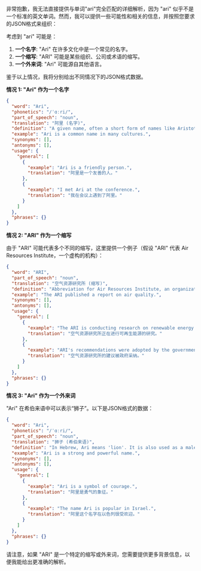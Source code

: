非常抱歉，我无法直接提供与单词"ari"完全匹配的详细解析，因为 "ari" 似乎不是一个标准的英文单词。然而，我可以提供一些可能性和相关的信息，并按照您要求的JSON格式来组织：

考虑到 "ari" 可能是：

1.  **一个名字**: "Ari" 在许多文化中是一个常见的名字。
2.  **一个缩写**: "ARI" 可能是某些组织、公司或术语的缩写。
3.  **一个外来词**: "Ari" 可能源自其他语言。

鉴于以上情况，我将分别给出不同情况下的JSON格式数据。

**情况 1: "Ari" 作为一个名字**

```json
{
  "word": "Ari",
  "phonetics": "/ˈɑːri/",
  "part_of_speech": "noun",
  "translation": "阿里 (名字)",
  "definition": "A given name, often a short form of names like Aristotle or Ariel. It can be used for both males and females.",
  "example": "Ari is a common name in many cultures.",
  "synonyms": [],
  "antonyms": [],
  "usage": {
    "general": [
      {
        "example": "Ari is a friendly person.",
        "translation": "阿里是一个友善的人。"
      },
      {
        "example": "I met Ari at the conference.",
        "translation": "我在会议上遇到了阿里。"
      }
    ]
  },
  "phrases": {}
}
```

**情况 2: "ARI" 作为一个缩写**

由于 "ARI" 可能代表多个不同的缩写，这里提供一个例子（假设 "ARI" 代表 Air Resources Institute，一个虚构的机构）：

```json
{
  "word": "ARI",
  "part_of_speech": "noun",
  "translation": "空气资源研究所 (缩写)",
  "definition": "Abbreviation for Air Resources Institute, an organization dedicated to researching and promoting clean air technologies.",
  "example": "The ARI published a report on air quality.",
  "synonyms": [],
  "antonyms": [],
  "usage": {
    "general": [
      {
        "example": "The ARI is conducting research on renewable energy sources.",
        "translation": "空气资源研究所正在进行可再生能源的研究。"
      },
      {
        "example": "ARI's recommendations were adopted by the government.",
        "translation": "空气资源研究所的建议被政府采纳。"
      }
    ]
  },
  "phrases": {}
}
```

**情况 3: "Ari" 作为一个外来词**

"Ari" 在希伯来语中可以表示“狮子”。以下是JSON格式的数据：

```json
{
  "word": "Ari",
  "phonetics": "/ˈɑːri/",
  "part_of_speech": "noun",
  "translation": "狮子 (希伯来语)",
  "definition": "In Hebrew, Ari means 'lion'. It is also used as a male given name.",
  "example": "Ari is a strong and powerful name.",
  "synonyms": [],
  "antonyms": [],
  "usage": {
    "general": [
      {
        "example": "Ari is a symbol of courage.",
        "translation": "阿里是勇气的象征。"
      },
      {
        "example": "The name Ari is popular in Israel.",
        "translation": "阿里这个名字在以色列很受欢迎。"
      }
    ]
  },
  "phrases": {}
}
```

请注意，如果 "ARI" 是一个特定的缩写或外来词，您需要提供更多背景信息，以便我能给出更准确的解析。
 
